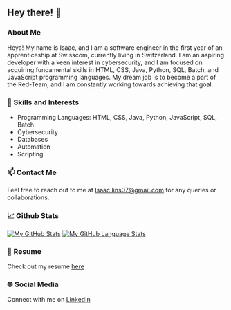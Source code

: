 ## Hey there! 👋

### About Me
Heya! My name is Isaac, and I am a software engineer in the first year of an apprenticeship at Swisscom, currently living in Switzerland. I am an aspiring developer with a keen interest in cybersecurity, and I am focused on acquiring fundamental skills in HTML, CSS, Java, Python, SQL, Batch, and JavaScript programming languages. My dream job is to become a part of the Red-Team, and I am constantly working towards achieving that goal.

### 🌱 Skills and Interests
- Programming Languages: HTML, CSS, Java, Python, JavaScript, SQL, Batch
- Cybersecurity
- Databases
- Automation
- Scripting

### 📫 Contact Me
Feel free to reach out to me at [Isaac.lins07@gmail.com](mailto:isaac.lins07@gmail.com) for any queries or collaborations.

### 📈 Github Stats 
[![My GitHub Stats](https://github-readme-stats.vercel.app/api/?username=isaaclins&count_private=true&theme=tokyonight&showicons=true)]()
[![My GitHub Language Stats](https://github-readme-stats.vercel.app/api/top-langs/?username=isaaclins&langs_count=5&theme=tokyonight)]()

### 📄 Resume
Check out my resume [here](https://www.swisscom.ch/r/ISAAC-V1)

### 🌐 Social Media
Connect with me on [LinkedIn](https://www.linkedin.com/in/isaac-lins-094612247)
